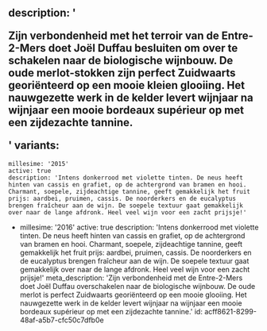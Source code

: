 description: '<p>Zijn verbondenheid met het terroir van de Entre-2-Mers doet Joël Duffau besluiten om over te schakelen naar de biologische wijnbouw. De oude merlot-stokken zijn perfect Zuidwaarts georiënteerd op een mooie kleien glooiing. Het nauwgezette werk in de kelder levert wijnjaar na wijnjaar een mooie bordeaux supérieur op met een zijdezachte tannine.</p>'
variants:
  -
    millesime: '2015'
    active: true
    description: 'Intens donkerrood met violette tinten. De neus heeft hinten van cassis en grafiet, op de achtergrond van bramen en hooi. Charmant, soepele, zijdeachtige tannine, geeft gemakkelijk het fruit prijs: aardbei, pruimen, cassis. De noorderkers en de eucalyptus brengen fraîcheur aan de wijn. De soepele textuur gaat gemakkelijk over naar de lange afdronk. Heel veel wijn voor een zacht prijsje!'
  -
    millesime: '2016'
    active: true
    description: 'Intens donkerrood met violette tinten. De neus heeft hinten van cassis en grafiet, op de achtergrond van bramen en hooi. Charmant, soepele, zijdeachtige tannine, geeft gemakkelijk het fruit prijs: aardbei, pruimen, cassis. De noorderkers en de eucalyptus brengen fraîcheur aan de wijn. De soepele textuur gaat gemakkelijk over naar de lange afdronk. Heel veel wijn voor een zacht prijsje!'
meta_description: 'Zijn verbondenheid met de Entre-2-Mers doet Joël Duffau overschakelen naar de biologische wijnbouw. De oude merlot is perfect Zuidwaarts georiënteerd op een mooie glooiing. Het nauwgezette werk in de kelder levert wijnjaar na wijnjaar een mooie bordeaux supérieur op met een zijdezachte tannine.'
id: acff8621-8299-48af-a5b7-cfc50c7dfb0e

